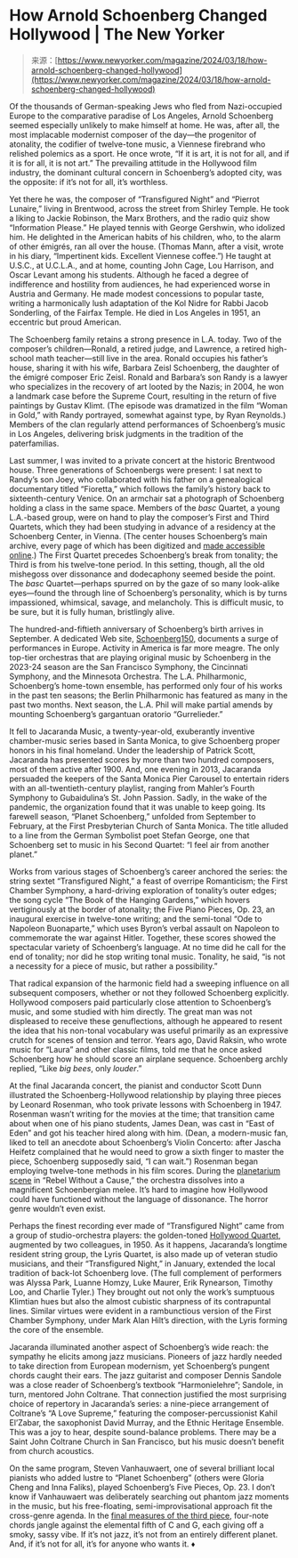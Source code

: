 <!--yml
category: 未分类
date: 2024-05-27 14:53:48
-->

# How Arnold Schoenberg Changed Hollywood | The New Yorker

> 来源：[https://www.newyorker.com/magazine/2024/03/18/how-arnold-schoenberg-changed-hollywood](https://www.newyorker.com/magazine/2024/03/18/how-arnold-schoenberg-changed-hollywood)

Of the thousands of German-speaking Jews who fled from Nazi-occupied Europe to the comparative paradise of Los Angeles, Arnold Schoenberg seemed especially unlikely to make himself at home. He was, after all, the most implacable modernist composer of the day—the progenitor of atonality, the codifier of twelve-tone music, a Viennese firebrand who relished polemics as a sport. He once wrote, “If it is art, it is not for all, and if it is for all, it is not art.” The prevailing attitude in the Hollywood film industry, the dominant cultural concern in Schoenberg’s adopted city, was the opposite: if it’s not for all, it’s worthless.

Yet there he was, the composer of “Transfigured Night” and “Pierrot Lunaire,” living in Brentwood, across the street from Shirley Temple. He took a liking to Jackie Robinson, the Marx Brothers, and the radio quiz show “Information Please.” He played tennis with George Gershwin, who idolized him. He delighted in the American habits of his children, who, to the alarm of other émigrés, ran all over the house. (Thomas Mann, after a visit, wrote in his diary, “Impertinent kids. Excellent Viennese coffee.”) He taught at U.S.C., at U.C.L.A., and at home, counting John Cage, Lou Harrison, and Oscar Levant among his students. Although he faced a degree of indifference and hostility from audiences, he had experienced worse in Austria and Germany. He made modest concessions to popular taste, writing a harmonically lush adaptation of the Kol Nidre for Rabbi Jacob Sonderling, of the Fairfax Temple. He died in Los Angeles in 1951, an eccentric but proud American.

The Schoenberg family retains a strong presence in L.A. today. Two of the composer’s children—Ronald, a retired judge, and Lawrence, a retired high-school math teacher—still live in the area. Ronald occupies his father’s house, sharing it with his wife, Barbara Zeisl Schoenberg, the daughter of the émigré composer Eric Zeisl. Ronald and Barbara’s son Randy is a lawyer who specializes in the recovery of art looted by the Nazis; in 2004, he won a landmark case before the Supreme Court, resulting in the return of five paintings by Gustav Klimt. (The episode was dramatized in the film “Woman in Gold,” with Randy portrayed, somewhat against type, by Ryan Reynolds.) Members of the clan regularly attend performances of Schoenberg’s music in Los Angeles, delivering brisk judgments in the tradition of the paterfamilias.

Last summer, I was invited to a private concert at the historic Brentwood house. Three generations of Schoenbergs were present: I sat next to Randy’s son Joey, who collaborated with his father on a genealogical documentary titled “Fioretta,” which follows the family’s history back to sixteenth-century Venice. On an armchair sat a photograph of Schoenberg holding a class in the same space. Members of the *basc* Quartet, a young L.A.-based group, were on hand to play the composer’s First and Third Quartets, which they had been studying in advance of a residency at the Schoenberg Center, in Vienna. (The center houses Schoenberg’s main archive, every page of which has been digitized and [made accessible online](https://www.schoenberg.at/index.php/en/archiv-2/informationen).) The First Quartet precedes Schoenberg’s break from tonality; the Third is from his twelve-tone period. In this setting, though, all the old mishegoss over dissonance and dodecaphony seemed beside the point. The *basc* Quartet—perhaps spurred on by the gaze of so many look-alike eyes—found the through line of Schoenberg’s personality, which is by turns impassioned, whimsical, savage, and melancholy. This is difficult music, to be sure, but it is fully human, bristlingly alive.

The hundred-and-fiftieth anniversary of Schoenberg’s birth arrives in September. A dedicated Web site, [Schoenberg150](https://www.schoenberg150.at/index.php/en/), documents a surge of performances in Europe. Activity in America is far more meagre. The only top-tier orchestras that are playing original music by Schoenberg in the 2023-24 season are the San Francisco Symphony, the Cincinnati Symphony, and the Minnesota Orchestra. The L.A. Philharmonic, Schoenberg’s home-town ensemble, has performed only four of his works in the past ten seasons; the Berlin Philharmonic has featured as many in the past two months. Next season, the L.A. Phil will make partial amends by mounting Schoenberg’s gargantuan oratorio “Gurrelieder.”

It fell to Jacaranda Music, a twenty-year-old, exuberantly inventive chamber-music series based in Santa Monica, to give Schoenberg proper honors in his final homeland. Under the leadership of Patrick Scott, Jacaranda has presented scores by more than two hundred composers, most of them active after 1900\. And, one evening in 2013, Jacaranda persuaded the keepers of the Santa Monica Pier Carousel to entertain riders with an all-twentieth-century playlist, ranging from Mahler’s Fourth Symphony to Gubaidulina’s St. John Passion. Sadly, in the wake of the pandemic, the organization found that it was unable to keep going. Its farewell season, “Planet Schoenberg,” unfolded from September to February, at the First Presbyterian Church of Santa Monica. The title alluded to a line from the German Symbolist poet Stefan George, one that Schoenberg set to music in his Second Quartet: “I feel air from another planet.”

Works from various stages of Schoenberg’s career anchored the series: the string sextet “Transfigured Night,” a feast of overripe Romanticism; the First Chamber Symphony, a hard-driving exploration of tonality’s outer edges; the song cycle “The Book of the Hanging Gardens,” which hovers vertiginously at the border of atonality; the Five Piano Pieces, Op. 23, an inaugural exercise in twelve-tone writing; and the semi-tonal “Ode to Napoleon Buonaparte,” which uses Byron’s verbal assault on Napoleon to commemorate the war against Hitler. Together, these scores showed the spectacular variety of Schoenberg’s language. At no time did he call for the end of tonality; nor did he stop writing tonal music. Tonality, he said, “is not a necessity for a piece of music, but rather a possibility.”

That radical expansion of the harmonic field had a sweeping influence on all subsequent composers, whether or not they followed Schoenberg explicitly. Hollywood composers paid particularly close attention to Schoenberg’s music, and some studied with him directly. The great man was not displeased to receive these genuflections, although he appeared to resent the idea that his non-tonal vocabulary was useful primarily as an expressive crutch for scenes of tension and terror. Years ago, David Raksin, who wrote music for “Laura” and other classic films, told me that he once asked Schoenberg how he should score an airplane sequence. Schoenberg archly replied, “Like *big bees*, only *louder*.”

At the final Jacaranda concert, the pianist and conductor Scott Dunn illustrated the Schoenberg-Hollywood relationship by playing three pieces by Leonard Rosenman, who took private lessons with Schoenberg in 1947\. Rosenman wasn’t writing for the movies at the time; that transition came about when one of his piano students, James Dean, was cast in “East of Eden” and got his teacher hired along with him. (Dean, a modern-music fan, liked to tell an anecdote about Schoenberg’s Violin Concerto: after Jascha Heifetz complained that he would need to grow a sixth finger to master the piece, Schoenberg supposedly said, “I can wait.”) Rosenman began employing twelve-tone methods in his film scores. During the [planetarium scene](https://www.youtube.com/watch?v=fjKwWcMHVXs) in “Rebel Without a Cause,” the orchestra dissolves into a magnificent Schoenbergian melee. It’s hard to imagine how Hollywood could have functioned without the language of dissonance. The horror genre wouldn’t even exist.

Perhaps the finest recording ever made of “Transfigured Night” came from a group of studio-orchestra players: the golden-toned [Hollywood Quartet](https://www.youtube.com/watch?v=6NlMeeOXH-w), augmented by two colleagues, in 1950\. As it happens, Jacaranda’s longtime resident string group, the Lyris Quartet, is also made up of veteran studio musicians, and their “Transfigured Night,” in January, extended the local tradition of back-lot Schoenberg love. (The full complement of performers was Alyssa Park, Luanne Homzy, Luke Maurer, Erik Rynearson, Timothy Loo, and Charlie Tyler.) They brought out not only the work’s sumptuous Klimtian hues but also the almost cubistic sharpness of its contrapuntal lines. Similar virtues were evident in a rambunctious version of the First Chamber Symphony, under Mark Alan Hilt’s direction, with the Lyris forming the core of the ensemble.

Jacaranda illuminated another aspect of Schoenberg’s wide reach: the sympathy he elicits among jazz musicians. Pioneers of jazz hardly needed to take direction from European modernism, yet Schoenberg’s pungent chords caught their ears. The jazz guitarist and composer Dennis Sandole was a close reader of Schoenberg’s textbook “Harmonielehre”; Sandole, in turn, mentored John Coltrane. That connection justified the most surprising choice of repertory in Jacaranda’s series: a nine-piece arrangement of Coltrane’s “A Love Supreme,” featuring the composer-percussionist Kahil El’Zabar, the saxophonist David Murray, and the Ethnic Heritage Ensemble. This was a joy to hear, despite sound-balance problems. There may be a Saint John Coltrane Church in San Francisco, but his music doesn’t benefit from church acoustics.

On the same program, Steven Vanhauwaert, one of several brilliant local pianists who added lustre to “Planet Schoenberg” (others were Gloria Cheng and Inna Faliks), played Schoenberg’s Five Pieces, Op. 23\. I don’t know if Vanhauwaert was deliberately searching out phantom jazz moments in the music, but his free-floating, semi-improvisational approach fit the cross-genre agenda. In the [final measures of the third piece](https://www.youtube.com/watch?v=XoyJFHtQiBU&t=374s), four-note chords jangle against the elemental fifth of C and G, each giving off a smoky, sassy vibe. If it’s not jazz, it’s not from an entirely different planet. And, if it’s not for all, it’s for anyone who wants it. ♦